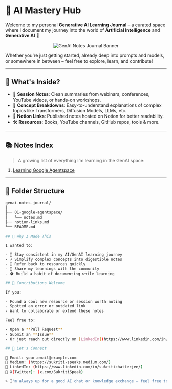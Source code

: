 # 🤖 AI Mastery Hub

Welcome to my personal **Generative AI Learning Journal** – a curated space where I document my journey into the world of **Artificial Intelligence** and **Generative AI** 🌟

<p align="center">
  <img src="assets/genai-banner.png" alt="GenAI Notes Journal Banner" />
</p>

Whether you're just getting started, already deep into prompts and models, or somewhere in between – feel free to explore, learn, and contribute!

---

## 🧠 What's Inside?

- 📓 **Session Notes**: Clean summaries from webinars, conferences, YouTube videos, or hands-on workshops.
- 🧾 **Concept Breakdowns**: Easy-to-understand explanations of complex topics like Transformers, Diffusion Models, LLMs, etc.
- 🔗 **Notion Links**: Published notes hosted on Notion for better readability.
- 🛠️ **Resources**: Books, YouTube channels, GitHub repos, tools & more.

---

## 📚 Notes Index

> A growing list of everything I’m learning in the GenAI space:

1. [Learning Google Agentspace](https://fern-stop-81f.notion.site/Google-Agentspace-1d013f9f5c03803d9dd3ea7c72fbbc45?pvs=4)

---

## 📁 Folder Structure

```bash
genai-notes-journal/
│
├── 01-google-agentspace/
│   └── notes.md
├── notion-links.md
└── README.md

## 📌 Why I Made This

I wanted to:

- 🧠 Stay consistent in my AI/GenAI learning journey
- ⚡ Simplify complex concepts into digestible notes
- 🔄 Refer back to resources quickly
- 🤝 Share my learnings with the community
- 🛠️ Build a habit of documenting while learning

## 🙌 Contributions Welcome

If you:

- Found a cool new resource or session worth noting
- Spotted an error or outdated link
- Want to collaborate or extend these notes

Feel free to:

- Open a **Pull Request**
- Submit an **Issue**
- Or just reach out directly on [LinkedIn](https://www.linkedin.com/in/sukritichatterjee/)

## 💬 Let's Connect

📧 Email: your.email@example.com  
🧠 Medium: (https://sukriti-speaks.medium.com/)  
🔗 LinkedIn: (https://www.linkedin.com/in/sukritichatterjee/)  
📸 X(Twitter): (x.com/SukritiSpeak)

> I'm always up for a good AI chat or knowledge exchange — feel free to drop a message!

